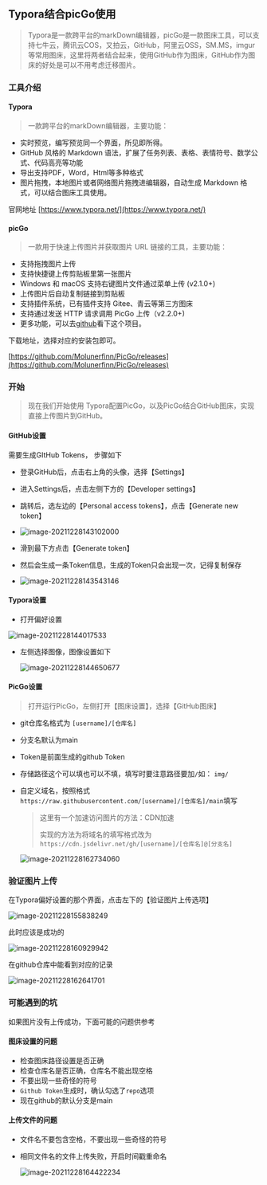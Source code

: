 ##  Typora结合picGo使用

> Typora是一款跨平台的markDown编辑器，picGo是一款图床工具，可以支持七牛云，腾讯云COS，又拍云，GitHub，阿里云OSS，SM.MS，imgur 等常用图床，这里将两者结合起来，使用GitHub作为图床，GitHub作为图床的好处是可以不用考虑迁移图片。

### 工具介绍

#### Typora

> 一款跨平台的markDown编辑器，主要功能：

- 实时预览，编写预览同一个界面，所见即所得。
-  GitHub 风格的 Markdown 语法，扩展了任务列表、表格、表情符号、数学公式、代码高亮等功能
- 导出支持PDF，Word，Html等多种格式
- 图片拖拽，本地图片或者网络图片拖拽进编辑器，自动生成 Markdown 格式，可以结合图床工具使用。

官网地址 [https://www.typora.net/](https://www.typora.net/)



#### picGo

> 一款用于快速上传图片并获取图片 URL 链接的工具，主要功能：

- 支持拖拽图片上传
- 支持快捷键上传剪贴板里第一张图片
- Windows 和 macOS 支持右键图片文件通过菜单上传 (v2.1.0+)
- 上传图片后自动复制链接到剪贴板
- 支持插件系统，已有插件支持 Gitee、青云等第三方图床
- 支持通过发送 HTTP 请求调用 PicGo 上传（v2.2.0+)
- 更多功能，可以去[github](https://github.com/Molunerfinn/PicGo)看下这个项目。

下载地址，选择对应的安装包即可。

[https://github.com/Molunerfinn/PicGo/releases](https://github.com/Molunerfinn/PicGo/releases)

### 开始

> 现在我们开始使用 Typora配置PicGo，以及PicGo结合GitHub图床，实现直接上传图片到GitHub。

#### GitHub设置

需要生成GItHub Tokens， 步骤如下

- 登录GitHub后，点击右上角的头像，选择【Settings】

- 进入Settings后，点击左侧下方的【Developer settings】
- 跳转后，选左边的【Personal access tokens】，点击【Generate new token】
- ![image-20211228143102000](https://cdn.jsdelivr.net/gh/jserlin/pic233@main/img/image-20211228143102000.png)
- 滑到最下方点击【Generate token】
- 然后会生成一条Token信息，生成的Token只会出现一次，记得复制保存
- ![image-20211228143543146](https://cdn.jsdelivr.net/gh/jserlin/pic233@main/img/image-20211228143543146.png)



#### Typora设置

- 打开偏好设置

![image-20211228144017533](https://cdn.jsdelivr.net/gh/jserlin/pic233@main/img/image-20211228144017533.png)

- 左侧选择图像，图像设置如下

  ![image-20211228144650677](https://cdn.jsdelivr.net/gh/jserlin/pic233@main/img/bicAmDeFQGKI5N6.png)

#### PicGo设置

> 打开运行PicGo，左侧打开【图床设置】，选择【GitHub图床】

- git仓库名格式为  `[username]/[仓库名]`

- 分支名默认为main

- Token是前面生成的github Token 

- 存储路径这个可以填也可以不填，填写时要注意路径要加`/`如： `img/`

- 自定义域名，按照格式`https://raw.githubusercontent.com/[username]/[仓库名]/main`填写

  > 这里有一个加速访问图片的方法：CDN加速
  >
  > 实现的方法为将域名的填写格式改为`https://cdn.jsdelivr.net/gh/[username]/[仓库名]@[分支名]`

  ![image-20211228162734060](https://cdn.jsdelivr.net/gh/jserlin/pic233@main/img/image-20211228162734060.png)

### 验证图片上传

在Typora偏好设置的那个界面，点击左下的【验证图片上传选项】

![image-20211228155838249](C:\Users\daydao\AppData\Roaming\Typora\typora-user-images\image-20211228155838249.png)

此时应该是成功的

![image-20211228160929942](https://cdn.jsdelivr.net/gh/jserlin/pic233@main/img/image-20211228160929942.png)

在github仓库中能看到对应的记录

![image-20211228162641701](https://cdn.jsdelivr.net/gh/jserlin/pic233@main/img/image-20211228162641701.png)



### 可能遇到的坑

如果图片没有上传成功，下面可能的问题供参考

#### 图床设置的问题

- 检查图床路径设置是否正确
- 检查仓库名是否正确，仓库名不能出现空格
- 不要出现一些奇怪的符号
- `Github Token`生成时，确认勾选了`repo`选项
- 现在github的默认分支是main

#### 上传文件的问题

- 文件名不要包含空格，不要出现一些奇怪的符号

- 相同文件名的文件上传失败，开启时间戳重命名

  ![image-20211228164422234](https://cdn.jsdelivr.net/gh/jserlin/pic233@main/img/image-20211228164422234.png)







